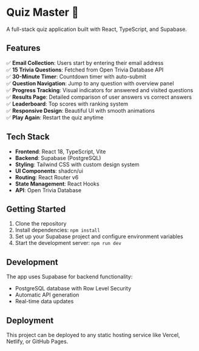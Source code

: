 # Quiz Master 🧠

A full-stack quiz application built with React, TypeScript, and Supabase.

## Features

✅ **Email Collection**: Users start by entering their email address  
✅ **15 Trivia Questions**: Fetched from Open Trivia Database API  
✅ **30-Minute Timer**: Countdown timer with auto-submit  
✅ **Question Navigation**: Jump to any question with overview panel  
✅ **Progress Tracking**: Visual indicators for answered and visited questions  
✅ **Results Page**: Detailed comparison of user answers vs correct answers  
✅ **Leaderboard**: Top scores with ranking system  
✅ **Responsive Design**: Beautiful UI with smooth animations  
✅ **Play Again**: Restart the quiz anytime  

## Tech Stack

- **Frontend**: React 18, TypeScript, Vite
- **Backend**: Supabase (PostgreSQL)
- **Styling**: Tailwind CSS with custom design system
- **UI Components**: shadcn/ui
- **Routing**: React Router v6
- **State Management**: React Hooks
- **API**: Open Trivia Database

## Getting Started

1. Clone the repository
2. Install dependencies: `npm install`
3. Set up your Supabase project and configure environment variables
4. Start the development server: `npm run dev`

## Development

The app uses Supabase for backend functionality:
- PostgreSQL database with Row Level Security
- Automatic API generation
- Real-time data updates

## Deployment

This project can be deployed to any static hosting service like Vercel, Netlify, or GitHub Pages.
